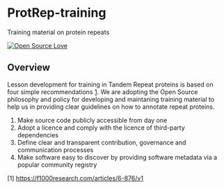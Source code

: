 # ProtRep-training
Training material on protein repeats

[![Open Source Love](https://badges.frapsoft.com/os/v2/open-source.png?v=103)](https://github.com/ellerbrock/open-source-badge/) 

## Overview

Lesson development for training in Tandem Repeat proteins is based on four simple recommendations [1](https://f1000research.com/articles/6-876/v1). We are adopting the Open Source philosophy and policy 
for developing and maintaning training material to help us in providing clear guidelines on how to annotate repeat proteins.
1. Make source code publicly accessible from day one
1. Adopt a licence and comply with the licence of third-party dependencies
1. Define clear and transparent contribution, governance and communication processes
1. Make software easy to discover by providing software metadata via a popular community registry

[1] https://f1000research.com/articles/6-876/v1
